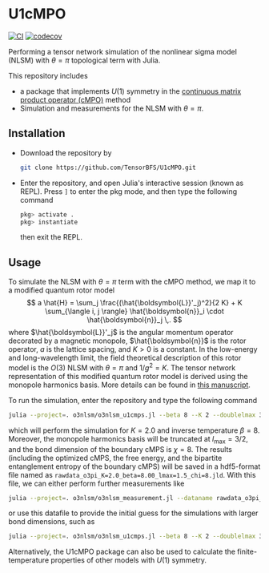 # U1cMPO

[![CI](https://github.com/TensorBFS/U1cMPO/actions/workflows/ci.yml/badge.svg)](https://github.com/TensorBFS/U1cMPO/actions/workflows/ci.yml) [![codecov](https://codecov.io/gh/TensorBFS/U1cMPO/branch/main/graph/badge.svg?token=TTbadaxozU)](https://codecov.io/gh/TensorBFS/U1cMPO)

Performing a tensor network simulation of the nonlinear sigma model (NLSM) with $\theta=\pi$ topological term with Julia. 

This repository includes

- a package that implements $U(1)$ symmetry in the [continuous matrix product operator (cMPO)](https://arxiv.org/abs/2004.12928) method
- Simulation and measurements for the NLSM with $\theta=\pi$. 

## Installation

- Download the repository by 

	```bash
	git clone https://github.com/TensorBFS/U1cMPO.git
	```
	
- Enter the repository, and open Julia's interactive session (known as REPL). Press `]` to enter the pkg mode, and then type the following command 

	```julia
	pkg> activate .
	pkg> instantiate
	```
	
	then exit the REPL. 

## Usage

To simulate the NLSM with $\theta=\pi$ term with the cMPO method, we map it to a modified quantum rotor model 
$$
a \hat{H} = \sum_j \frac{(\hat{\boldsymbol{L}}'_j)^2}{2 K} + K \sum_{\langle i, j \rangle} \hat{\boldsymbol{n}}_i \cdot \hat{\boldsymbol{n}}_j \,.
$$
where $\hat{\boldsymbol{L}}'_j$ is the angular momentum operator decorated by a magnetic monopole, $\hat{\boldsymbol{n}}$ is the rotor operator, $a$ is the lattice spacing, and $K>0$ is a constant. In the low-energy and long-wavelength limit, the field theoretical description of this rotor model is the $O(3)$ NLSM with $\theta=\pi$ and $1/g^2=K$. The tensor network representation of this modified quantum rotor model is derived using the monopole harmonics basis. More details can be found in [this manuscript](https://arxiv.org/abs/21xx.xxxxx).

To run the simulation, enter the repository and type the following command

```bash
julia --project=. o3nlsm/o3nlsm_u1cmps.jl --beta 8 --K 2 --doublelmax 3 --chi 8
```

which will perform the simulation for $K=2.0$ and inverse temperature $\beta=8$. Moreover, the monopole harmonics basis will be truncated at $l_{\mathrm{max}}=3/2$, and the bond dimension of the boundary cMPS is $\chi=8$. The results (including the optimized cMPS, the free energy, and the bipartite entanglement entropy of the boundary cMPS) will be saved in a hdf5-format file named as `rawdata_o3pi_K=2.0_beta=8.00_lmax=1.5_chi=8.jld`. With this file, we can either perform further measurements like

```bash
julia --project=. o3nlsm/o3nlsm_measurement.jl --dataname rawdata_o3pi_K=2.0_beta=8.00_lmax=1.5_chi=8.jld
```

or use this datafile to provide the initial guess for the simulations with larger bond dimensions, such as

```bash
julia --project=. o3nlsm/o3nlsm_u1cmps.jl --beta 8 --K 2 --doublelmax 3 --chi 12 --init rawdata_o3pi_K=2.0_beta=8.00_lmax=1.5_chi=8.jld
```

Alternatively, the U1cMPO package can also be used to calculate the finite-temperature properties of other models with $U(1)$ symmetry.

